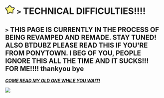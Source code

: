 # <img src="https://github.com/StaryChanLolz/legacystarychanlolz/blob/main/star.gif?raw=true" height=30px;> `>` TECHNICAL DIFFICULTIES!!!!
## `>` THIS PAGE IS CURRENTLY IN THE PROCESS OF BEING REVAMPED AND REMADE. STAY TUNED! ALSO BTDUBZ PLEASE READ THIS IF YOU'RE FROM PONYTOWN. I BEG OF YOU, PEOPLE IGNORE THIS ALL THE TIME AND IT SUCKS!!! FOR ME!!!! thankyou bye
<b><i><a href="https://github.com/StaryChanLolz/legacystarychanlolz/blob/main/README.md">COME READ MY OLD ONE WHILE YOU WAIT!</a></b></i>

<a href="https://www.youtube.com/watch?v=gPDjdR3WoaA"><img src="https://media.tenor.com/bkHY4-Okl3MAAAAi/the-binding.gif"></a>
